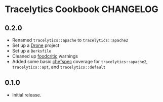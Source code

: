 Tracelytics Cookbook CHANGELOG
=======================

0.2.0
-----
- Renamed `tracelytics::apache` to `tracelytics::apache2`
- Set up a [Drone](https://drone.io/github.com/sprintly/tracelytics-chef) project
- Set up a `Berksfile`
- Cleaned up [foodcritic](http://acrmp.github.io/foodcritic/#FC043) warnings
- Added some basic [chefspec](https://github.com/sethvargo/chefspec) coverage for `tracelytics::apache2`, `tracelytics::apt`, and `tracelytics::default`

0.1.0
-----
- Initial release.
